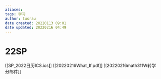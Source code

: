 ```yaml
---
aliases: 
tags: 学习
author: tusrau
date created: 20220113 09:01
date updated: 20220216 04:49
---
```


# 22SP

[[SP_2022日历ICS.ics]]
[[20220216What_If.pdf]]
[[20220216math311W转学分邮件]]
